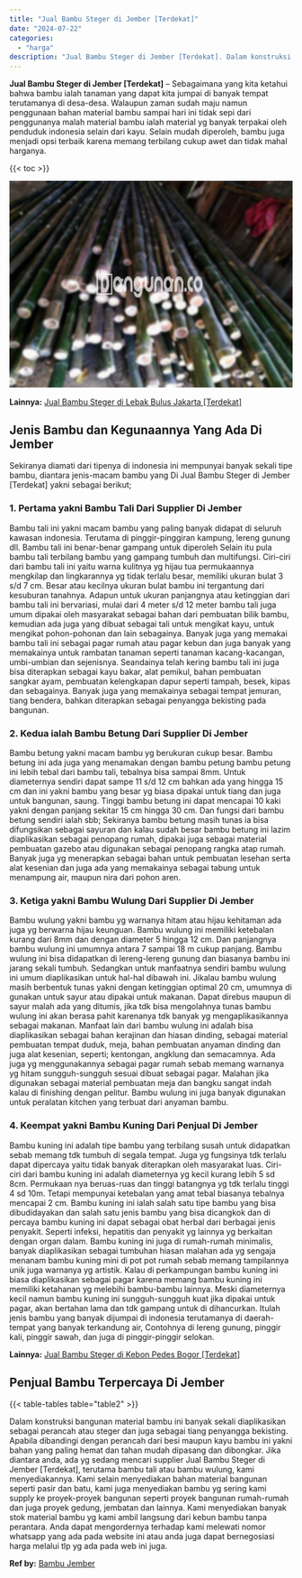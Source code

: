 ```yaml
---
title: "Jual Bambu Steger di Jember [Terdekat]"
date: "2024-07-22"
categories: 
  - "harga"
description: "Jual Bambu Steger di Jember [Terdekat]. Dalam konstruksi bangunan material bambu ini banyak sekali diaplikasikan sebagai perancah atau steger dan juga sebaga..."
---
```


**Jual Bambu Steger di Jember \[Terdekat\]** – Sebagaimana yang kita ketahui bahwa bambu ialah tanaman yang dapat kita jumpai di banyak tempat terutamanya di desa-desa. Walaupun zaman sudah maju namun penggunaan bahan material bambu sampai hari ini tidak sepi dari penggunanya malah material bambu ialah material yg banyak terpakai oleh penduduk indonesia selain dari kayu. Selain mudah diperoleh, bambu juga menjadi opsi terbaik karena memang terbilang cukup awet dan tidak mahal harganya.

{{< toc >}}

![Jual Bambu Steger di Jember [Terdekat]](/images/jual-bambu-tali-21.png)

**Lainnya:** [Jual Bambu Steger di Lebak Bulus Jakarta \[Terdekat\]](https://bambu.bangunan.co/jual-bambu-steger-di-lebak-bulus-jakarta-terdekat/)

## Jenis Bambu dan Kegunaannya Yang Ada Di Jember

Sekiranya diamati dari tipenya di indonesia ini mempunyai banyak sekali tipe bambu, diantara jenis-macam bambu yang Di Jual Bambu Steger di Jember \[Terdekat\] yakni sebagai berikut;

### 1\. Pertama yakni Bambu Tali Dari Supplier Di Jember

Bambu tali ini yakni macam bambu yang paling banyak didapat di seluruh kawasan indonesia. Terutama di pinggir-pinggiran kampung, lereng gunung dll. Bambu tali ini benar-benar gampang untuk diperoleh Selain itu pula bambu tali terbilang bambu yang gampang tumbuh dan multifungsi. Ciri-ciri dari bambu tali ini yaitu warna kulitnya yg hijau tua permukaannya mengkilap dan lingkarannya yg tidak terlalu besar, memiliki ukuran bulat 3 s/d 7 cm. Besar atau kecilnya ukuran bulat bambu ini tergantung dari kesuburan tanahnya. Adapun untuk ukuran panjangnya atau ketinggian dari bambu tali ini bervariasi, mulai dari 4 meter s/d 12 meter bambu tali juga umum dipakai oleh masyarakat sebagai bahan dari pembuatan bilik bambu, kemudian ada juga yang dibuat sebagai tali untuk mengikat kayu, untuk mengikat pohon-pohonan dan lain sebagainya. Banyak juga yang memakai bambu tali ini sebagai pagar rumah atau pagar kebun dan juga banyak yang memakainya untuk rambatan tanaman seperti tanaman kacang-kacangan, umbi-umbian dan sejenisnya. Seandainya telah kering bambu tali ini juga bisa diterapkan sebagai kayu bakar, alat pemikul, bahan pembuatan sangkar ayam, pembuatan kelengkapan dapur seperti tampah, besek, kipas dan sebagainya. Banyak juga yang memakainya sebagai tempat jemuran, tiang bendera, bahkan diterapkan sebagai penyangga bekisting pada bangunan.

### 2\. Kedua ialah Bambu Betung Dari Supplier Di Jember

Bambu betung yakni macam bambu yg berukuran cukup besar. Bambu betung ini ada juga yang menamakan dengan bambu petung bambu petung ini lebih tebal dari bambu tali, tebalnya bisa sampai 8mm. Untuk diameternya sendiri dapat sampe 11 s/d 12 cm bahkan ada yang hingga 15 cm dan ini yakni bambu yang besar yg biasa dipakai untuk tiang dan juga untuk bangunan, saung. Tinggi bambu betung ini dapat mencapai 10 kaki yakni dengan panjang sekitar 15 cm hingga 30 cm. Dan fungsi dari bambu betung sendiri ialah sbb; Sekiranya bambu betung masih tunas ia bisa difungsikan sebagai sayuran dan kalau sudah besar bambu betung ini lazim diaplikasikan sebagai penopang rumah, dipakai juga sebagai material pembuatan gazebo atau digunakan sebagai penopang rangka atap rumah. Banyak juga yg menerapkan sebagai bahan untuk pembuatan lesehan serta alat kesenian dan juga ada yang memakainya sebagai tabung untuk menampung air, maupun nira dari pohon aren.

### 3\. Ketiga yakni Bambu Wulung Dari Supplier Di Jember

Bambu wulung yakni bambu yg warnanya hitam atau hijau kehitaman ada juga yg berwarna hijau keunguan. Bambu wulung ini memiliki ketebalan kurang dari 8mm dan dengan diameter 5 hingga 12 cm. Dan panjangnya bambu wulung ini umumnya antara 7 sampai 18 m cukup panjang. Bambu wulung ini bisa didapatkan di lereng-lereng gunung dan biasanya bambu ini jarang sekali tumbuh. Sedangkan untuk manfaatnya sendiri bambu wulung ini umum diaplikasikan untuk hal-hal dibawah ini. Jikalau bambu wulung masih berbentuk tunas yakni dengan ketinggian optimal 20 cm, umumnya di gunakan untuk sayur atau dipakai untuk makanan. Dapat direbus maupun di sayur malah ada yang ditumis, jika tdk bisa mengolahnya tunas bambu wulung ini akan berasa pahit karenanya tdk banyak yg mengaplikasikannya sebagai makanan. Manfaat lain dari bambu wulung ini adalah bisa diaplikasikan sebagai bahan kerajinan dan hiasan dinding, sebagai material pembuatan tempat duduk, meja, bahan pembuatan anyaman dinding dan juga alat kesenian, seperti; kentongan, angklung dan semacamnya. Ada juga yg menggunakannya sebagai pagar rumah sebab memang warnanya yg hitam sungguh-sungguh sesuai dibuat sebagai pagar. Malahan jika digunakan sebagai material pembuatan meja dan bangku sangat indah kalau di finishing dengan pelitur. Bambu wulung ini juga banyak digunakan untuk peralatan kitchen yang terbuat dari anyaman bambu.

### 4\. Keempat yakni Bambu Kuning Dari Penjual Di Jember

Bambu kuning ini adalah tipe bambu yang terbilang susah untuk didapatkan sebab memang tdk tumbuh di segala tempat. Juga yg fungsinya tdk terlalu dapat dipercaya yaitu tidak banyak diterapkan oleh masyarakat luas. Ciri-ciri dari bambu kuning ini adalah diameternya yg kecil kurang lebih 5 sd 8cm. Permukaan nya beruas-ruas dan tinggi batangnya yg tdk terlalu tinggi 4 sd 10m. Tetapi mempunyai ketebalan yang amat tebal biasanya tebalnya mencapai 2 cm. Bambu kuning ini ialah salah satu tipe bambu yang bisa dibudidayakan dan salah satu jenis bambu yang bisa dicangkok dan di percaya bambu kuning ini dapat sebagai obat herbal dari berbagai jenis penyakit. Seperti infeksi, hepatitis dan penyakit yg lainnya yg berkaitan dengan organ dalam. Bambu kuning ini juga di rumah-rumah minimalis, banyak diaplikasikan sebagai tumbuhan hiasan malahan ada yg sengaja menanam bambu kuning mini di pot pot rumah sebab memang tampilannya unik juga warnanya yg artistik. Kalau di perkampungan bambu kuning ini biasa diaplikasikan sebagai pagar karena memang bambu kuning ini memiliki ketahanan yg melebihi bambu-bambu lainnya. Meski diameternya kecil namun bambu kuning ini sungguh-sungguh kuat jika dipakai untuk pagar, akan bertahan lama dan tdk gampang untuk di dihancurkan. Itulah jenis bambu yang banyak dijumpai di indonesia terutamanya di daerah-tempat yang banyak terkandung air, Contohnya di lereng gunung, pinggir kali, pinggir sawah, dan juga di pinggir-pinggir selokan.

**Lainnya:** [Jual Bambu Steger di Kebon Pedes Bogor \[Terdekat\]](https://bambu.bangunan.co/jual-bambu-steger-di-kebon-pedes-bogor-terdekat/)

## Penjual Bambu Terpercaya Di Jember

{{< table-tables table="table2" >}}

Dalam konstruksi bangunan material bambu ini banyak sekali diaplikasikan sebagai perancah atau steger dan juga sebagai tiang penyangga bekisting. Apabila dibandingi dengan perancah dari besi maupun kayu bambu ini yakni bahan yang paling hemat dan tahan mudah dipasang dan dibongkar. Jika diantara anda, ada yg sedang mencari supplier Jual Bambu Steger di Jember \[Terdekat\], terutama bambu tali atau bambu wulung, kami menyediakannya. Kami selain menyediakan bahan material bangunan seperti pasir dan batu, kami juga menyediakan bambu yg sering kami supply ke proyek-proyek bangunan seperti proyek bangunan rumah-rumah dan juga proyek gedung, jembatan dan lainnya. Kami menyediakan banyak stok material bambu yg kami ambil langsung dari kebun bambu tanpa perantara. Anda dapat mengordernya terhadap kami melewati nomor whatsapp yang ada pada website ini atau anda juga dapat bernegosiasi harga melalui tlp yg ada pada web ini juga.

**Ref by:** [Bambu Jember](https://id.wikipedia.org/wiki/Bambu)
